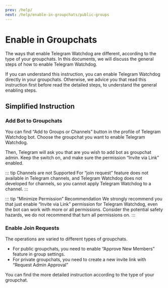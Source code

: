 ```yaml
---
prev: /help/
next: /help/enable-in-groupchats/public-groups
---
```


# Enable in Groupchats
The ways that enable Telegram Watchdog are different, according to the type of your groupchats. In this documents, we will discuss the general steps of how to enable Telegram Watchdog.

If you can understand this instruction, you can enable Telegram Watchdog directly in your groupchats. Otherwise, we advice you that read this instruction first before read the detailed steps, to understand the general enabling steps.

## Simplified Instruction

### Add Bot to Groupchats
You can find “Add to Groups or Channels” button in the profile of Telegram Watchdog bot. Choose the groupchat you want to enable Telegram Watchdog.

Then, Telegram will ask you that are you wish to add bot as groupchat admin. Keep the switch on, and make sure the permission “Invite via Link” enabled.

::: tip Channels are not Supported
For “join request” feature does not available in Telegram channels, and Telegram Watchdog does not developed for channels, so you cannot apply Telegram Watchdog to a channel.
:::

::: tip “Minimize Permission” Recommendation 
We strongly recommend you that just enable “Invite via Link” permission for Telegram Watchdog, even the bot can work with more or all permissions. Consider the potential safety hazards, we do not recommend that turn all permissions on.
:::

### Enable Join Requests
The operations are varied to different types of groupchats.

- For public groupchats, you need to enable “Approve New Members” feature in group settings.
- For private groupchats, you need to create a new invite link with “Request Admin Approval”

You can find the more detailed instruction according to the type of your groupchat.